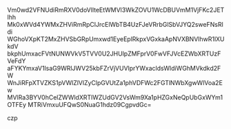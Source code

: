 Vm0wd2VFNUdiRmRXV0doVllteEtWMVl3WkZOVU1WcDBUVmM1VjFKc2JETlhh
Mk0xWVd4YWMxZHViRmRpClJrcElWbTB4UzFJeVRrbGlSbVJYQ2sweFNsRldi
WGhoVXpKT2MxZHVSbGRpUmxwd1EyeEplRkpxVGxkaApNVXBNVlhwR1lXUkdV
bkphUmxacFVtNUNWVkV5TVV0U2JHUlpZMFprV0FwVFJVcEZWbXRTUzFVeFdY
aFYKYmxaV1lsaG9WRlJWV25kbFZrVjVUVlprYWxacldsWldiWGhMVkdkd2FW
WnJiRFpXTVZKS1pVWlZlVlZyClpGVUtZa1phVDFWc2FGTlNWbXgwWlVoa2Ew
MVlRa3BYV0hCelZWWldXRTlWZUdGV2VsWm9Xa1pHZGxNeQpUbGxWYm1OTFEy
MTRiVmxuUFQwS0NuaG1hdz09CgpvdGc=

czp